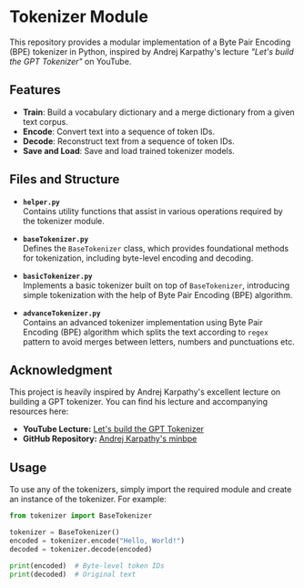 # Tokenizer Module

This repository provides a modular implementation of a Byte Pair Encoding (BPE) tokenizer in Python, inspired by Andrej Karpathy's lecture *"Let's build the GPT Tokenizer"* on YouTube.

## Features

- **Train**: Build a vocabulary dictionary and a merge dictionary from a given text corpus.
- **Encode**: Convert text into a sequence of token IDs.
- **Decode**: Reconstruct text from a sequence of token IDs.
- **Save and Load**: Save and load trained tokenizer models.

## Files and Structure

- **`helper.py`**  
  Contains utility functions that assist in various operations required by the tokenizer module.

- **`baseTokenizer.py`**  
  Defines the `BaseTokenizer` class, which provides foundational methods for tokenization, including byte-level encoding and decoding.

- **`basicTokenizer.py`**  
  Implements a basic tokenizer built on top of `BaseTokenizer`, introducing simple tokenization with the help of Byte Pair Encoding (BPE) algorithm.

- **`advanceTokenizer.py`**  
  Contains an advanced tokenizer implementation using Byte Pair Encoding (BPE) algorithm which splits the text according to `regex` pattern to avoid merges between letters, numbers and punctuations etc.

## Acknowledgment

This project is heavily inspired by Andrej Karpathy's excellent lecture on building a GPT tokenizer. You can find his lecture and accompanying resources here:  
- **YouTube Lecture:** [Let's build the GPT Tokenizer](https://www.youtube.com/watch?v=zduSFxRajkE&t=1983s&ab_channel=AndrejKarpathy)  
- **GitHub Repository:** [Andrej Karpathy's minbpe](https://github.com/karpathy/minbpe)

## Usage

To use any of the tokenizers, simply import the required module and create an instance of the tokenizer. For example:

```python
from tokenizer import BaseTokenizer

tokenizer = BaseTokenizer()
encoded = tokenizer.encode("Hello, World!")
decoded = tokenizer.decode(encoded)

print(encoded)  # Byte-level token IDs
print(decoded)  # Original text

